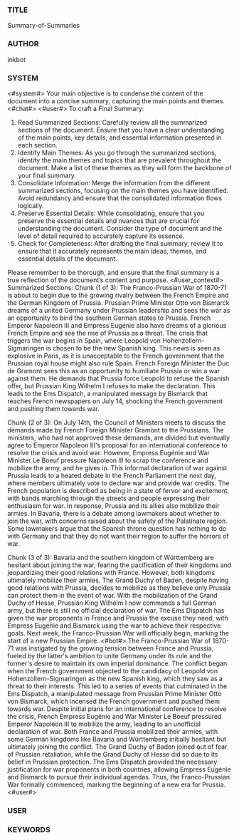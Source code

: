 ### TITLE ###
Summary-of-Summaries

### AUTHOR ###
inkbot

### SYSTEM ###
<#system#>
Your main objective is to condense the content of the document into a concise summary, capturing the main points and themes.
<#chat#>
<#user#>
To craft a Final Summary:

1. Read Summarized Sections: Carefully review all the summarized sections of the document. Ensure that you have a clear understanding of the main points, key details, and essential information presented in each section.
2. Identify Main Themes: As you go through the summarized sections, identify the main themes and topics that are prevalent throughout the document. Make a list of these themes as they will form the backbone of your final summary.
3. Consolidate Information: Merge the information from the different summarized sections, focusing on the main themes you have identified. Avoid redundancy and ensure that the consolidated information flows logically.
4. Preserve Essential Details: While consolidating, ensure that you preserve the essential details and nuances that are crucial for understanding the document. Consider the type of document and the level of detail required to accurately capture its essence.
5. Check for Completeness: After drafting the final summary, review it to ensure that it accurately represents the main ideas, themes, and essential details of the document.

Please remember to be thorough, and ensure that the final summary is a true reflection of the document’s content and purpose.
<#user_context#>
Summarized Sections:
Chunk (1 of 3):
The Franco-Prussian War of 1870-71 is about to begin due to the growing rivalry between the French Empire and the German Kingdom of Prussia. Prussian Prime Minister Otto von Bismarck dreams of a united Germany under Prussian leadership and sees the war as an opportunity to bind the southern German states to Prussia. French Emperor Napoleon III and Empress Eugénie also have dreams of a glorious French Empire and see the rise of Prussia as a threat. The crisis that triggers the war begins in Spain, where Leopold von Hohenzollern-Sigmaringen is chosen to be the new Spanish king. This news is seen as explosive in Paris, as it is unacceptable to the French government that the Prussian royal house might also rule Spain. French Foreign Minister the Duc de Gramont sees this as an opportunity to humiliate Prussia or win a war against them. He demands that Prussia force Leopold to refuse the Spanish offer, but Prussian King Wilhelm I refuses to make the declaration. This leads to the Ems Dispatch, a manipulated message by Bismarck that reaches French newspapers on July 14, shocking the French government and pushing them towards war.

Chunk (2 of 3):
On July 14th, the Council of Ministers meets to discuss the demands made by French Foreign Minister Gramont to the Prussians. The ministers, who had not approved these demands, are divided but eventually agree to Emperor Napoleon III's proposal for an international conference to resolve the crisis and avoid war. However, Empress Eugénie and War Minister Le Boeuf pressure Napoleon III to scrap the conference and mobilize the army, and he gives in. This informal declaration of war against Prussia leads to a heated debate in the French Parliament the next day, where members ultimately vote to declare war and provide war credits. The French population is described as being in a state of fervor and excitement, with bands marching through the streets and people expressing their enthusiasm for war. In response, Prussia and its allies also mobilize their armies. In Bavaria, there is a debate among lawmakers about whether to join the war, with concerns raised about the safety of the Palatinate region. Some lawmakers argue that the Spanish throne question has nothing to do with Germany and that they do not want their region to suffer the horrors of war.

Chunk (3 of 3):
Bavaria and the southern kingdom of Württemberg are hesitant about joining the war, fearing the pacification of their kingdoms and jeopardizing their good relations with France. However, both kingdoms ultimately mobilize their armies. The Grand Duchy of Baden, despite having good relations with Prussia, decides to mobilize as they believe only Prussia can protect them in the event of war. With the mobilization of the Grand Duchy of Hesse, Prussian King Wilhelm I now commands a full German army, but there is still no official declaration of war. The Ems Dispatch has given the war proponents in France and Prussia the excuse they need, with Empress Eugénie and Bismarck using the war to achieve their respective goals. Next week, the Franco-Prussian War will officially begin, marking the start of a new Prussian Empire.
<#bot#>
The Franco-Prussian War of 1870-71 was instigated by the growing tension between France and Prussia, fueled by the latter's ambition to unite Germany under its rule and the former's desire to maintain its own imperial dominance. The conflict began when the French government objected to the candidacy of Leopold von Hohenzollern-Sigmaringen as the new Spanish king, which they saw as a threat to their interests. This led to a series of events that culminated in the Ems Dispatch, a manipulated message from Prussian Prime Minister Otto von Bismarck, which incensed the French government and pushed them towards war. Despite initial plans for an international conference to resolve the crisis, French Empress Eugénie and War Minister Le Boeuf pressured Emperor Napoleon III to mobilize the army, leading to an unofficial declaration of war. Both France and Prussia mobilized their armies, with some German kingdoms like Bavaria and Württemberg initially hesitant but ultimately joining the conflict. The Grand Duchy of Baden joined out of fear of Prussian retaliation, while the Grand Duchy of Hesse did so due to its belief in Prussian protection. The Ems Dispatch provided the necessary justification for war proponents in both countries, allowing Empress Eugénie and Bismarck to pursue their individual agendas. Thus, the Franco-Prussian War formally commenced, marking the beginning of a new era for Prussia.
<#user#>

### USER ###


### KEYWORDS ###

